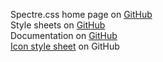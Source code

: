 Spectre.css home page on [GitHub](https://github.com/picturepan2/spectre)  
Style sheets on [GitHub](https://github.com/picturepan2/spectre/tree/master/dist)  
Documentation on [GitHub](https://github.com/picturepan2/spectre/tree/master/docs)  
[Icon style sheet](https://github.com/picturepan2/spectre/blob/master/docs/dist/spectre-icons.css) on GitHub  
